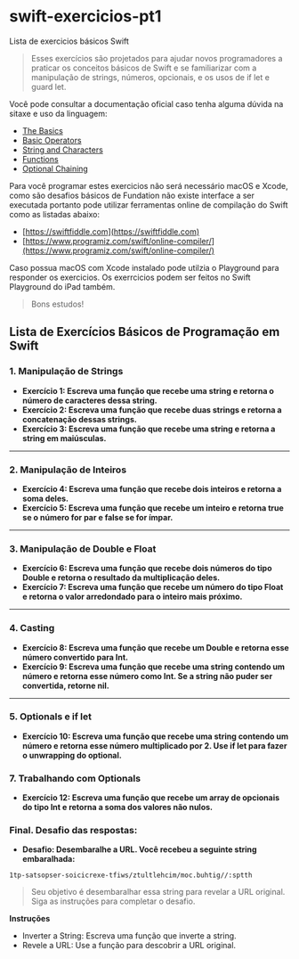 # swift-exercicios-pt1
Lista de exercicios básicos Swift

> Esses exercícios são projetados para ajudar novos programadores a praticar os conceitos básicos de Swift e se familiarizar com a manipulação de strings, números, opcionais, e os usos de if let e guard let. 

Você pode consultar a documentação oficial caso tenha alguma dúvida na sitaxe e uso da linguagem:

- [The Basics](https://docs.swift.org/swift-book/documentation/the-swift-programming-language/thebasics/)
- [Basic Operators](https://docs.swift.org/swift-book/documentation/the-swift-programming-language/basicoperators)
- [String and Characters](https://docs.swift.org/swift-book/documentation/the-swift-programming-language/stringsandcharacters)
- [Functions](https://docs.swift.org/swift-book/documentation/the-swift-programming-language/functions)
- [Optional Chaining](https://docs.swift.org/swift-book/documentation/the-swift-programming-language/optionalchaining)

Para você programar estes exercicios não será necessário macOS e Xcode, como são desafios básicos de Fundation não existe interface a ser executada portanto pode utilizar ferramentas online de compilação do Swift como as listadas abaixo:

 - [https://swiftfiddle.com](https://swiftfiddle.com)
 - [https://www.programiz.com/swift/online-compiler/](https://www.programiz.com/swift/online-compiler/)

Caso possua macOS com Xcode instalado pode utilzia o Playground para responder os exercicios. 
Os exerrcicios podem ser feitos no Swift Playground do iPad também.

> Bons estudos!

## Lista de Exercícios Básicos de Programação em Swift

### 1. Manipulação de Strings

- **Exercício 1: Escreva uma função que recebe uma string e retorna o número de caracteres dessa string.**
- **Exercício 2: Escreva uma função que recebe duas strings e retorna a concatenação dessas strings.**
- **Exercício 3: Escreva uma função que recebe uma string e retorna a string em maiúsculas.**

---

### 2. Manipulação de Inteiros

- **Exercício 4: Escreva uma função que recebe dois inteiros e retorna a soma deles.**
- **Exercício 5: Escreva uma função que recebe um inteiro e retorna true se o número for par e false se for ímpar.**

---

### 3. Manipulação de Double e Float

- **Exercício 6: Escreva uma função que recebe dois números do tipo Double e retorna o resultado da multiplicação deles.**
- **Exercício 7: Escreva uma função que recebe um número do tipo Float e retorna o valor arredondado para o inteiro mais próximo.**

---

### 4. Casting

- **Exercício 8: Escreva uma função que recebe um Double e retorna esse número convertido para Int.**
- **Exercício 9: Escreva uma função que recebe uma string contendo um número e retorna esse número como Int. Se a string não puder ser convertida, retorne nil.**

---

### 5. Optionals e if let

- **Exercício 10: Escreva uma função que recebe uma string contendo um número e retorna esse número multiplicado por 2. Use if let para fazer o unwrapping do optional.**

### 7. Trabalhando com Optionals

- **Exercício 12: Escreva uma função que recebe um array de opcionais do tipo Int e retorna a soma dos valores não nulos.**


### Final. Desafio das respostas:

- **Desafio: Desembaralhe a URL. Você recebeu a seguinte string embaralhada:**

`1tp-satsopser-soicicrexe-tfiws/ztultlehcim/moc.buhtig//:sptth`

> Seu objetivo é desembaralhar essa string para revelar a URL original. Siga as instruções para completar o desafio.

**Instruções**
- Inverter a String: Escreva uma função que inverte a string.
- Revele a URL: Use a função para descobrir a URL original.

  
